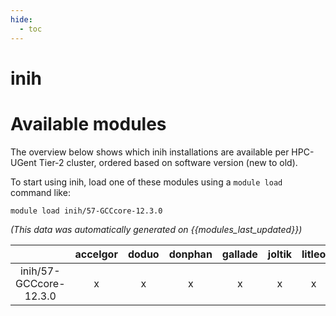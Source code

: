 ```yaml
---
hide:
  - toc
---
```


inih
====

# Available modules


The overview below shows which inih installations are available per HPC-UGent Tier-2 cluster, ordered based on software version (new to old).

To start using inih, load one of these modules using a `module load` command like:

```shell
module load inih/57-GCCcore-12.3.0
```

*(This data was automatically generated on {{modules_last_updated}})*  

| |accelgor|doduo|donphan|gallade|joltik|litleo|shinx|
| :---: | :---: | :---: | :---: | :---: | :---: | :---: | :---: |
|inih/57-GCCcore-12.3.0|x|x|x|x|x|x|x|
